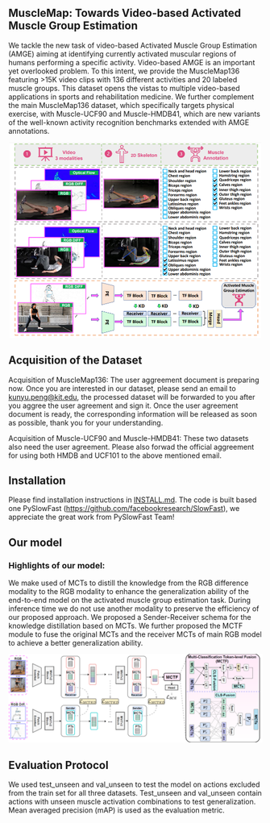 
## MuscleMap: Towards Video-based Activated Muscle Group Estimation
We tackle the new task of video-based Activated Muscle Group Estimation (AMGE) aiming at identifying currently activated muscular regions of humans performing a specific activity. Video-based AMGE is an important yet overlooked problem. To this intent, we provide the MuscleMap136 featuring >15K video clips with 136 different activities and 20 labeled muscle groups. This dataset opens the vistas to multiple video-based applications in sports and rehabilitation medicine. We further complement the main MuscleMap136 dataset, which specifically targets physical exercise, with Muscle-UCF90 and Muscle-HMDB41, which are new variants of the well-known activity recognition benchmarks extended with AMGE annotations. 
<div align="center">
  <img src="https://github.com/KPeng9510/MuscleMap/blob/master/demo/TS.png" width="500px"/>
</div>


## Acquisition of the Dataset

Acquisition of MuscleMap136: The user aggreement document is preparing now. Once you are interested in our dataset, please send an email to kunyu.peng@kit.edu, the processed dataset will be forwarded to you after you aggree the user agreement and sign it. Once the user agreement document is ready, the corresponding information will be released as soon as possible, thank you for your understanding.

Acquisition of Muscle-UCF90 and Muscle-HMDB41: These two datasets also need the user agreement. Please also forwad the official aggreement for using both HMDB and UCF101 to the above mentioned email.


## Installation

Please find installation instructions in [INSTALL.md](INSTALL.md). The code is built based one PySlowFast (https://github.com/facebookresearch/SlowFast), we appreciate the great work from PySlowFast Team!

## Our model

### Highlights of our model:

We make used of MCTs to distill the knowledge from the RGB difference modality to the RGB modality to enhance the generalization ability of the end-to-end model on the activated muscle group estimation task. During inference time we do not use another modality to preserve the efficiency of our proposed approach. We proposed a Sender-Receiver schema for the knowledge distillation based on MCTs. We further proposed the MCTF module to fuse the original MCTs and the receiver MCTs of main RGB model to achieve a better generalization ability.

<div align="center">
  <img src="https://github.com/KPeng9510/MuscleMap/blob/master/demo/main_Model.png" width="900px"/>
</div>


## Evaluation Protocol

We used test_unseen and val_unseen to test the model on actions excluded from the train set for all three datasets. Test_unseen and val_unseen contain actions with unseen muscle activation combinations to test generalization. Mean averaged precision (mAP) is used as the evaluation metric.


